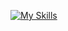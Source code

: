 <!-- README.md -->


[![My Skills](https://skillicons.dev/icons?i=php,laravel,c,linux,docker,nginx,elixir,lua,graphql,postgres,redis)](https://skillicons.dev)

